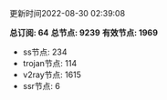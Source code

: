 更新时间2022-08-30 02:39:08

**总订阅: 64**
**总节点: 9239**
**有效节点: 1969**
- ss节点: 234
- trojan节点: 114
- v2ray节点: 1615
- ssr节点: 6
